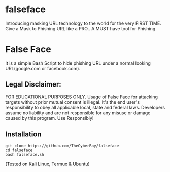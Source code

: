 # falseface
Introducing masking URL technology to the world for the very FIRST TIME. Give a Mask to Phishing URL like a PRO.. A MUST have tool for Phishing.
# False Face
It is a simple Bash Script to hide phishing URL under a normal looking URL(google.com or facebook.com).


## Legal Disclaimer:
FOR EDUCATIONAL PURPOSES ONLY. Usage of False Face for attacking targets without prior mutual consent is illegal. It's the end user's responsibility to obey all applicable local, state and federal laws. Developers assume no liability and are not responsible for any misuse or damage caused by this program. Use Responsibly!

## Installation 

```
git clone https://github.com/TheCyberBoy/falseface
cd falseface
bash falseface.sh
```
(Tested on Kali Linux, Termux & Ubuntu)
